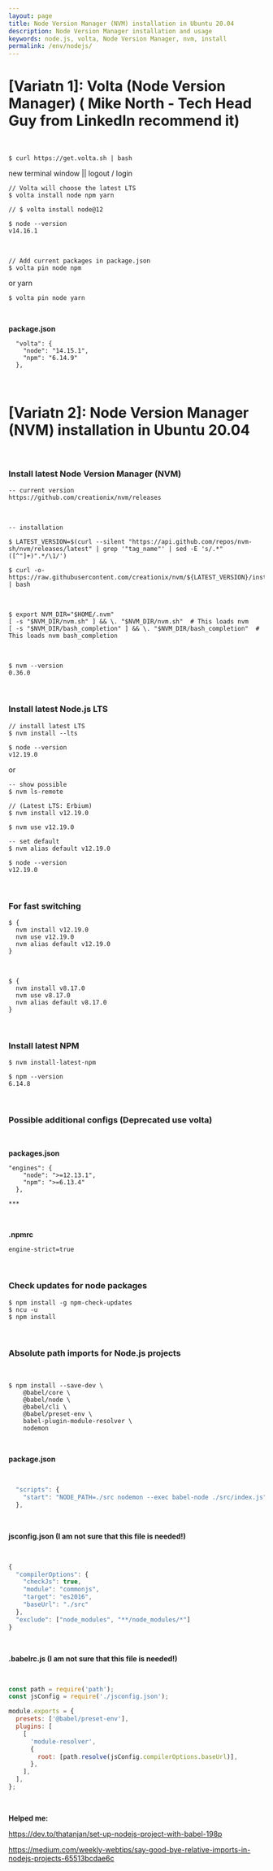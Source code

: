 ```yaml
---
layout: page
title: Node Version Manager (NVM) installation in Ubuntu 20.04
description: Node Version Manager installation and usage
keywords: node.js, volta, Node Version Manager, nvm, install
permalink: /env/nodejs/
---
```


# [Variatn 1]: Volta (Node Version Manager) ( Mike North - Tech Head Guy from LinkedIn recommend it)

<br/>

    $ curl https://get.volta.sh | bash

new terminal window || logout / login

    // Volta will choose the latest LTS
    $ volta install node npm yarn

    // $ volta install node@12

    $ node --version
    v14.16.1

<br/>

    // Add current packages in package.json
    $ volta pin node npm

or yarn

    $ volta pin node yarn

<br/>

**package.json**

```
  "volta": {
    "node": "14.15.1",
    "npm": "6.14.9"
  },
```

<br/>

# [Variatn 2]: Node Version Manager (NVM) installation in Ubuntu 20.04

<br/>

### Install latest Node Version Manager (NVM)

    -- current version
    https://github.com/creationix/nvm/releases

<br/>

    -- installation

    $ LATEST_VERSION=$(curl --silent "https://api.github.com/repos/nvm-sh/nvm/releases/latest" | grep '"tag_name"' | sed -E 's/.*"([^"]+)".*/\1/')

    $ curl -o- https://raw.githubusercontent.com/creationix/nvm/${LATEST_VERSION}/install.sh | bash

<br/>

    $ export NVM_DIR="$HOME/.nvm"
    [ -s "$NVM_DIR/nvm.sh" ] && \. "$NVM_DIR/nvm.sh"  # This loads nvm
    [ -s "$NVM_DIR/bash_completion" ] && \. "$NVM_DIR/bash_completion"  # This loads nvm bash_completion

<br/>

    $ nvm --version
    0.36.0

<br/>

### Install latest Node.js LTS

    // install latest LTS
    $ nvm install --lts

    $ node --version
    v12.19.0

or

    -- show possible
    $ nvm ls-remote

    // (Latest LTS: Erbium)
    $ nvm install v12.19.0

    $ nvm use v12.19.0

    -- set default
    $ nvm alias default v12.19.0

    $ node --version
    v12.19.0

<br/>

### For fast switching

    $ {
      nvm install v12.19.0
      nvm use v12.19.0
      nvm alias default v12.19.0
    }

<br/>

    $ {
      nvm install v8.17.0
      nvm use v8.17.0
      nvm alias default v8.17.0
    }

<br/>

### Install latest NPM

    $ nvm install-latest-npm

    $ npm --version
    6.14.8

<br/>

### Possible additional configs (Deprecated use volta)

<br/>

**packages.json**

```
"engines": {
    "node": ">=12.13.1",
    "npm": ">=6.13.4"
  },

***
```

<br/>

**.npmrc**

```
engine-strict=true
```

<br/>

### Check updates for node packages

    $ npm install -g npm-check-updates
    $ ncu -u
    $ npm install

<br/>

### Absolute path imports for Node.js projects

<br/>

```
$ npm install --save-dev \
    @babel/core \
    @babel/node \
    @babel/cli \
    @babel/preset-env \
    babel-plugin-module-resolver \
    nodemon
```

<br/>

**package.json**

<br/>

```js
  "scripts": {
    "start": "NODE_PATH=./src nodemon --exec babel-node ./src/index.js"
  },
```

<br/>

**jsconfig.json (I am not sure that this file is needed!)**

<br/>

```js
{
  "compilerOptions": {
    "checkJs": true,
    "module": "commonjs",
    "target": "es2016",
    "baseUrl": "./src"
  },
  "exclude": ["node_modules", "**/node_modules/*"]
}

```

<br/>

**.babelrc.js (I am not sure that this file is needed!)**

<br/>

```js
const path = require('path');
const jsConfig = require('./jsconfig.json');

module.exports = {
  presets: ['@babel/preset-env'],
  plugins: [
    [
      'module-resolver',
      {
        root: [path.resolve(jsConfig.compilerOptions.baseUrl)],
      },
    ],
  ],
};
```

<br/>

**Helped me:**

https://dev.to/thatanjan/set-up-nodejs-project-with-babel-198p

https://medium.com/weekly-webtips/say-good-bye-relative-imports-in-nodejs-projects-65513bcdae6c
